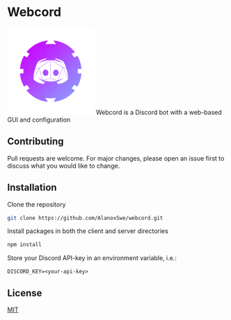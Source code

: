 # Webcord
<img src="webcord.png" width="200" height="200" />
Webcord is a Discord bot with a web-based GUI and configuration

## Contributing
Pull requests are welcome. For major changes, please open an issue first to discuss what you would like to change.

## Installation

Clone the repository
```bash
git clone https://github.com/AlanoxSwe/webcord.git
```
Install packages in both the client and server directories
```bash
npm install
```
Store your Discord API-key in an environment variable, i.e.:
```
DISCORD_KEY=<your-api-key>
```

## License
[MIT](https://choosealicense.com/licenses/mit/)
